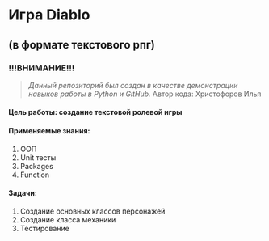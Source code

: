 # Игра Diablo
## (в формате текстового рпг)

### !!!ВНИМАНИЕ!!!
>_Данный репозиторий был создан в качестве демонстрации навыков работы в Python и GitHub._
>Автор кода: Христофоров Илья

#### Цель работы: создание текстовой ролевой игры

#### Применяемые знания: 
1. ООП
2. Unit тесты
3. Packages
4. Function

#### Задачи: 
1. Создание основных классов персонажей
2. Создание класса механики
3. Тестирование

